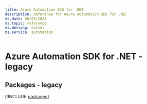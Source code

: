 ```yaml
---
title: Azure Automation SDK for .NET
description: Reference for Azure Automation SDK for .NET
ms.date: 06/03/2024
ms.topic: reference
ms.devlang: dotnet
ms.service: automation
---
```

# Azure Automation SDK for .NET - legacy
## Packages - legacy
[!INCLUDE [packages](automation-index.md)]